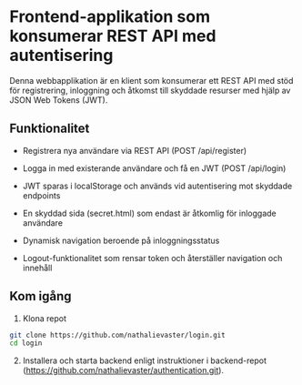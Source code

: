 # Frontend-applikation som konsumerar REST API med autentisering
Denna webbapplikation är en klient som konsumerar ett REST API med stöd för registrering, inloggning och åtkomst till skyddade resurser med hjälp av JSON Web Tokens (JWT).

## Funktionalitet
- Registrera nya användare via REST API (POST /api/register)

- Logga in med existerande användare och få en JWT (POST /api/login)

- JWT sparas i localStorage och används vid autentisering mot skyddade endpoints

- En skyddad sida (secret.html) som endast är åtkomlig för inloggade användare

- Dynamisk navigation beroende på inloggningsstatus

- Logout-funktionalitet som rensar token och återställer navigation och innehåll

## Kom igång

1. Klona repot
```bash
git clone https://github.com/nathalievaster/login.git
cd login
```
2. Installera och starta backend enligt instruktioner i backend-repot (https://github.com/nathalievaster/authentication.git).


